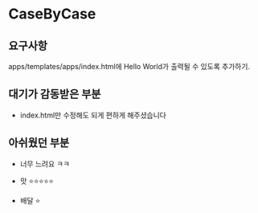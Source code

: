# CaseByCase

## 요구사항

apps/templates/apps/index.html에 Hello World가 출력될 수 있도록 추가하기.

## 대기가 감동받은 부분
- index.html만 수정해도 되게 편하게 해주셨습니다
## 아쉬웠던 부분
- 너무 느려요 ㅋㅋ

- 맛 ⭐⭐⭐⭐⭐
- 배달 ⭐